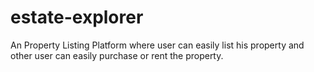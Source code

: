 # estate-explorer
An Property Listing Platform where user can easily list his property and other user can easily purchase or rent the property.
